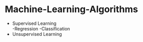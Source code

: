 # Machine-Learning-Algorithms

- Supervised Learning<br>
    -Regression
    -Classification
- Unsupervised Learning
